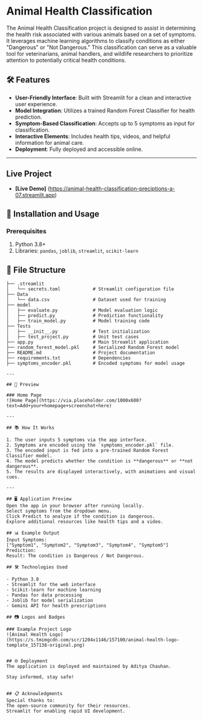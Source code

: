 # Animal Health Classification

The Animal Health Classification project is designed to assist in determining the health risk associated with various animals based on a set of symptoms. It leverages machine learning algorithms to classify conditions as either "Dangerous" or "Not Dangerous." This classification can serve as a valuable tool for veterinarians, animal handlers, and wildlife researchers to prioritize attention to potentially critical health conditions.

## 🛠️ Features

- **User-Friendly Interface**: Built with Streamlit for a clean and interactive user experience.
- **Model Integration**: Utilizes a trained Random Forest Classifier for health prediction.
- **Symptom-Based Classification**: Accepts up to 5 symptoms as input for classification.
- **Interactive Elements**: Includes health tips, videos, and helpful information for animal care.
- **Deployment**: Fully deployed and accessible online.

---

## Live Project 
- **[Live Demo]** (https://animal-health-classification-preciptions-a-07.streamlit.app) 
  
## 🚀 Installation and Usage

### Prerequisites
1. Python 3.8+
2. Libraries: `pandas`, `joblib`, `streamlit`, `scikit-learn`

## 📁 File Structure  
```plaintext
├── .streamlit
│   └── secrets.toml            # Streamlit configuration file
├── Data
│   └── data.csv                # Dataset used for training
├── model
│   ├── evaluate.py             # Model evaluation logic
│   ├── predict.py              # Prediction functionality
│   ├── train_model.py          # Model training code
├── Tests
│   ├── __init__.py             # Test initialization
│   ├── test_project.py         # Unit test cases
├── app.py                      # Main Streamlit application
├── random_forest_model.pkl     # Serialized Random Forest model
├── README.md                   # Project documentation
├── requirements.txt            # Dependencies
├── symptoms_encoder.pkl        # Encoded symptoms for model usage

---

## 🎨 Preview

### Home Page
![Home Page](https://via.placeholder.com/1000x600?text=Add+your+homepage+screenshot+here)

---

## 📚 How It Works

1. The user inputs 5 symptoms via the app interface.
2. Symptoms are encoded using the `symptoms_encoder.pkl` file.
3. The encoded input is fed into a pre-trained Random Forest Classifier model.
4. The model predicts whether the condition is **dangerous** or **not dangerous**.
5. The results are displayed interactively, with animations and visual cues.

---

## 🖥️ Application Preview
Open the app in your browser after running locally.
Select symptoms from the dropdown menu.
Click Predict to analyze if the condition is dangerous.
Explore additional resources like health tips and a video.

## 📊 Example Output
Input Symptoms:
["Symptom1", "Symptom2", "Symptom3", "Symptom4", "Symptom5"]
Prediction:
Result: The condition is Dangerous / Not Dangerous.

## 🛠️ Technologies Used

- Python 3.8
- Streamlit for the web interface
- Scikit-learn for machine learning
- Pandas for data processing
- Joblib for model serialization
- Gemini API for health prescriptions

## 📷 Logos and Badges

### Example Project Logo
![Animal Health Logo](https://s.tmimgcdn.com/scr/1204x1146/157100/animal-health-logo-template_157138-original.png)


## 🌐 Deployment
The application is deployed and maintained by Aditya Chauhan.

Stay informed, stay safe!


## 📋 Acknowledgments
Special thanks to:
The open-source community for their resources.
Streamlit for enabling rapid UI development.
